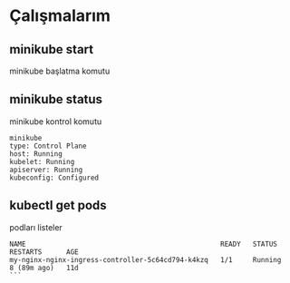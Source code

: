 # Çalışmalarım

## minikube start
minikube başlatma komutu

## minikube status
minikube kontrol komutu

```
minikube
type: Control Plane
host: Running
kubelet: Running
apiserver: Running
kubeconfig: Configured
```

## kubectl get pods
podları listeler

````
NAME                                                READY   STATUS    RESTARTS      AGE
my-nginx-nginx-ingress-controller-5c64cd794-k4kzq   1/1     Running   8 (89m ago)   11d
```